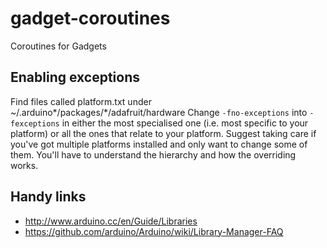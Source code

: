 # gadget-coroutines
Coroutines for Gadgets

## Enabling exceptions

Find files called platform.txt under ~/.arduino*/packages/*/adafruit/hardware
Change `-fno-exceptions` into `-fexceptions` in either the most specialised one
(i.e. most specific to your platform) or all the ones that relate to your platform.
Suggest taking care if you've got multiple platforms installed and only want to 
change some of them. You'll have to understand the hierarchy and how the overriding 
works.

## Handy links

 - http://www.arduino.cc/en/Guide/Libraries
 - https://github.com/arduino/Arduino/wiki/Library-Manager-FAQ
